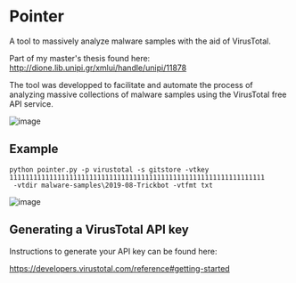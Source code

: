 # Pointer
A tool to massively analyze malware samples with the aid of VirusTotal.

Part of my master's thesis found here:
http://dione.lib.unipi.gr/xmlui/handle/unipi/11878

The tool was developped to facilitate and automate the process of analyzing massive collections of malware samples using the VirusTotal free API service.

![image](https://user-images.githubusercontent.com/24633258/65831495-d82ef680-e2c2-11e9-95b5-2f29b0109f76.png)

## Example

```
python pointer.py -p virustotal -s gitstore -vtkey 1111111111111111111111111111111111111111111111111111111111111111
 -vtdir malware-samples\2019-08-Trickbot -vtfmt txt
```

![image](https://user-images.githubusercontent.com/24633258/65831646-a4ed6700-e2c4-11e9-98c3-2aad9bf341db.png)


## Generating a VirusTotal API key

Instructions to generate your API key can be found here:

https://developers.virustotal.com/reference#getting-started
